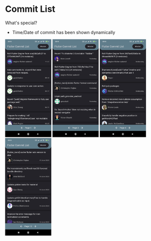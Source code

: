 # Commit List

What's special?
* Time/Date of commit has been shown dynamically

<p float="left">
  <img src="https://github.com/fazlerabbikhan/commit-list/blob/main/screenshots/1.jpg" width="150" />
  <img src="https://github.com/fazlerabbikhan/commit-list/blob/main/screenshots/2.jpg" width="150" />
  <img src="https://github.com/fazlerabbikhan/commit-list/blob/main/screenshots/3.jpg" width="150" />
  <img src="https://github.com/fazlerabbikhan/commit-list/blob/main/screenshots/4.jpg" width="150" />
</p>
